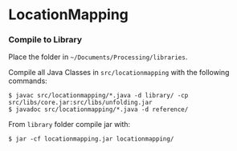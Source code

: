 # LocationMapping



### Compile to Library

Place the folder in `~/Documents/Processing/libraries`.

Compile all Java Classes in `src/locationmapping` with the following commands:

```
$ javac src/locationmapping/*.java -d library/ -cp src/libs/core.jar:src/libs/unfolding.jar
$ javadoc src/locationmapping/*.java -d reference/
```

From `library` folder compile jar with:

```
$ jar -cf locationmapping.jar locationmapping/
```